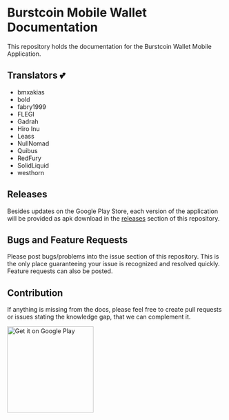 # Burstcoin Mobile Wallet Documentation

This repository holds the documentation for the Burstcoin Wallet Mobile Application.  

## Translators :two_hearts: 

- bmxakias
- bold
- fabry1999
- FLEGI
- Gadrah
- Hiro Inu
- Leass
- NullNomad
- Quibus
- RedFury
- SolidLiquid
- westhorn

## Releases

Besides updates on the Google Play Store, each version of the application will be provided as apk download in the [releases](https://github.com/cgebe/burstcoin-wallet/releases) section of this repository.

## Bugs and Feature Requests

Please post bugs/problems into the issue section of this repository. This is the only place guaranteeing your issue is recognized and resolved quickly. Feature requests can also be posted.

## Contribution

If anything is missing from the docs, please feel free to create pull requests or issues stating the knowledge gap, that we can complement it.


<a href='https://play.google.com/store/apps/details?id=org.icewave.burstcoinwallet&pcampaignid=MKT-Other-global-all-co-prtnr-py-PartBadge-Mar2515-1'><img alt='Get it on Google Play' width="200" src='https://play.google.com/intl/en_us/badges/images/generic/en_badge_web_generic.png'/></a>
